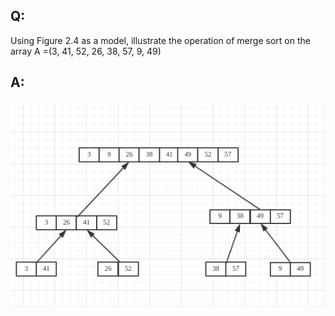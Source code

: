 ## Q:
Using Figure 2.4 as a model, illustrate the operation of merge sort on the array A =(3, 41, 52, 26, 38, 57, 9, 49)
## A:
![](https://raw.githubusercontent.com/KnewHow/FPAlgorithms/master/problem-solution/chapter02-basic-algorithms/img/2.3-1.png)
